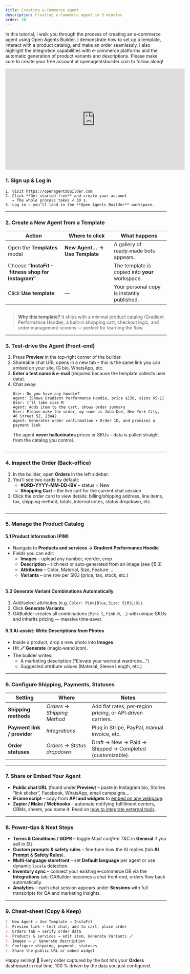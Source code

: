 ```yaml
---
title: Creating e-Commerce agent
description: Creating e-Commerce agent in 3 minutes
order: 20
---
```


In this tutorial, I walk you through the process of creating an e-commerce agent using Open Agents Builder. I demonstrate how to set up a template, interact with a product catalog, and make an order seamlessly. I also highlight the integration capabilities with e-commerce platforms and the automatic generation of product variants and descriptions. Please make sure to create your free account at openagentsbuilder.com to follow along!

<iframe width="560" height="315" src="https://www.youtube.com/embed/FkfTdRx6M9E?si=kuv1mAS5CAWBtgXO" title="YouTube video player" frameborder="0" allow="accelerometer; autoplay; clipboard-write; encrypted-media; gyroscope; picture-in-picture; web-share" referrerpolicy="strict-origin-when-cross-origin" allowfullscreen></iframe>


### 1. Sign up & Log in
```text
1. Visit https://openagentsbuilder.com
2. Click **Get started free** and create your account  
   ▸ The whole process takes < 30 s.
3. Log in — you’ll land in the **Open Agents Builder** workspace.
```

---

### 2. Create a New Agent from a Template
| Action | Where to click | What happens |
| ------ | -------------- | ------------ |
| Open the **Templates** modal | **New Agent… → Use Template** | A gallery of ready‑made bots appears. |
| Choose **“InstaFit – fitness shop for Instagram”** | | The template is copied into **your** workspace. |
| Click **Use template** | — | Your personal copy is instantly published. |

<Image alt="" src="../../../assets/tutorials/7.png" />

> **Why this template?** It ships with a minimal product catalog (Gradient Performance Hoodie), a built‑in shopping cart, checkout logic, and order management screens — perfect for learning the flow.

---

### 3. Test‑drive the Agent (Front‑end)
1. Press **Preview** in the top‑right corner of the builder.  
2. Shareable chat URL opens in a new tab – this is the same link you can embed on your site, IG bio, WhatsApp, etc.
3. **Enter a test name & e‑mail** (required because the template collects user data).
4. Chat away:
   ```text
   User: Do you have any hoodie?
   Agent: [Shows Gradient Performance Hoodie, price $130, sizes XS‑L]
   User: I’ll take size M
   Agent: Adds item to the cart, shows order summary
   User: Please make the order, my name is John Doe, New York City, 46 Street 52, 23W42
   Agent: Generates order confirmation + Order ID, and promises a payment link
   ```
   The agent **never hallucinates** prices or SKUs – data is pulled straight from the catalog you control.


<Image alt="" src="../../../assets/tutorials/8.png" />


---

### 4. Inspect the Order (Back‑office)
1. In the builder, open **Orders** in the left sidebar.  
2. You’ll see two cards by default:
   * **#ORD‑YYYY‑MM‑DD‑IBV** – status = New  
   * **Shopping Cart** – the live cart for the current chat session
3. Click the order card to view details: billing/shipping address, line items, tax, shipping method, totals, internal notes, status dropdown, etc.

<Image alt="" src="../../../assets/tutorials/9.png" />


---

### 5. Manage the Product Catalog
#### 5.1 Product Information (PIM)
* Navigate to **Products and services → Gradient Performance Hoodie**  
* Fields you can edit:
  * **Images** – upload any number, reorder, crop
  * **Description** – rich‑text or auto‑generated from an image (see §5.3)
  * **Attributes** – Color, Material, Size, Feature …
  * **Variants** – one row per SKU (price, tax, stock, etc.)

<Image alt="" src="../../../assets/tutorials/10.png" />


#### 5.2 Generate Variant Combinations Automatically
1. Add/select attributes (e.g. `Color: Pink|Blue`, `Size: S|M|L|XL`).
2. Click **Generate Variants**.
3. OABuilder creates all combinations (`Pink S`, `Pink M`, …) with unique SKUs and inherits pricing — massive time‑saver.

#### 5.3 AI‑assist: Write Descriptions from Photos
* Inside a product, drop a new photo into **Images**.
* Hit **🪄 Generate** (magic‑wand icon).  
* The builder writes:
  * A marketing description (“Elevate your workout wardrobe…”)  
  * Suggested attribute values (Material, Sleeve Length, etc.)

---

### 6. Configure Shipping, Payments, Statuses
| Setting | Where | Notes |
| ------- | ----- | ----- |
| **Shipping methods** | *Orders → Shipping Method* | Add flat rates, per‑region pricing, or API‑driven carriers. |
| **Payment link / provider** | *Integrations* | Plug in Stripe, PayPal, manual invoice, etc. |
| **Order statuses** | *Orders → Status dropdown* | Draft → New → Paid → Shipped → Completed (customizable). |

---

### 7. Share or Embed Your Agent
* **Public chat URL** (found under **Preview**) – paste in Instagram bio, Stories “link sticker”, Facebook, WhatsApp, email campaigns…
* **iFrame script** – copy from **API and widgets** to [embed on any webpage](/guides/5-integrating-with-the-website.md).
* **Zapier / Make / Webhooks** – automate notifying fulfillment centers, CRMs, sheets, you name it. Read on [how to integrate external tools](/extensibility/5-integrating-with-the-website.md).




---

### 8. Power‑tips & Next Steps
* **Terms & Conditions / GDPR** – toggle *Must confirm T&C* in **General** if you sell in EU.  
* **Custom prompts & safety rules** – fine‑tune how the AI replies (tab **AI Prompt** & **Safety Rules**).  
* **Multi‑language storefront** – set **Default language** per agent or use dynamic `locale` detection.  
* **Inventory sync** – connect your existing e‑commerce DB via the **Integrations** tab; OABuilder becomes a chat front‑end, orders flow back automatically.  
* **Analytics** – each chat session appears under **Sessions** with full transcripts for QA and marketing insights.

---

### 9. Cheat‑sheet (Copy & Keep)

```markdown
1. New Agent → Use Template → InstaFit
2. Preview link → test chat, add to cart, place order
3. Orders tab → verify order data
4. Products & services → edit item, Generate Variants 🪄
5. Images → 🪄 Generate description
6. Configure shipping, payment, statuses
7. Share the public URL or embed widget
```

Happy selling! 🎉 Every order captured by the bot hits your **Orders** dashboard in real time, 100 % driven by the data you just configured.